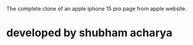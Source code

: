 The complete clone of an apple iphone 15 pro page from apple website.

# developed by shubham acharya